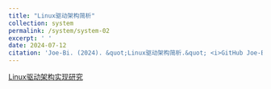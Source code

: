 ```yaml
---
title: "Linux驱动架构简析"
collection: system
permalink: /system/system-02
excerpt: ' '
date: 2024-07-12
citation: 'Joe-Bi. (2024). &quot;Linux驱动架构简析.&quot; <i>GitHub Joe-Bi of blog</i>'
---
```




[Linux驱动架构实现研究](https://segmentfault.com/a/1190000020523461)
